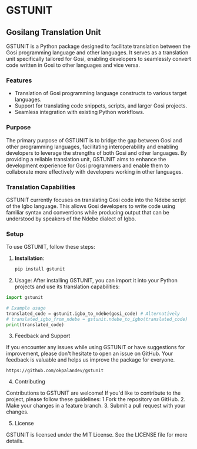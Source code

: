 # GSTUNIT

## Gosilang Translation Unit

GSTUNIT is a Python package designed to facilitate translation between the Gosi programming language and other languages. It serves as a translation unit specifically tailored for Gosi, enabling developers to seamlessly convert code written in Gosi to other languages and vice versa.

### Features

- Translation of Gosi programming language constructs to various target languages.
- Support for translating code snippets, scripts, and larger Gosi projects.
- Seamless integration with existing Python workflows.

### Purpose

The primary purpose of GSTUNIT is to bridge the gap between Gosi and other programming languages, facilitating interoperability and enabling developers to leverage the strengths of both Gosi and other languages. By providing a reliable translation unit, GSTUNIT aims to enhance the development experience for Gosi programmers and enable them to collaborate more effectively with developers working in other languages.

### Translation Capabilities

GSTUNIT currently focuses on translating Gosi code into the Ndebe script of the Igbo language. This allows Gosi developers to write code using familiar syntax and conventions while producing output that can be understood by speakers of the Ndebe dialect of Igbo.

### Setup

To use GSTUNIT, follow these steps:

1. **Installation**:

   ```bash
   pip install gstunit
   ```

2. Usage:
After installing GSTUNIT, you can import it into your Python projects and use its translation capabilities:

```py
import gstunit

# Example usage
translated_code = gstunit.igbo_to_ndebe(gosi_code) # Alternatively
# translated_igbo_from_ndebe = gstunit.ndebe_to_igbo(translated_code)
print(translated_code)
```

3. Feedback and Support

If you encounter any issues while using GSTUNIT or have suggestions for improvement, please don't hesitate to open an issue on GitHub. Your feedback is valuable and helps us improve the package for everyone.

```
https://github.com/okpalandev/gstunit
```

4. Contributing

Contributions to GSTUNIT are welcome! If you'd like to contribute to the project, please follow these guidelines:
1.Fork the repository on GitHub.
2.    Make your changes in a feature branch.
3.  Submit a pull request with your changes.


5. License

GSTUNIT is licensed under the MIT License. See the LICENSE file for more details.
